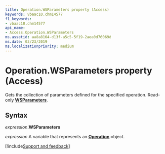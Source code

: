 ```yaml
---
title: Operation.WSParameters property (Access)
keywords: vbaac10.chm14577
f1_keywords:
- vbaac10.chm14577
api_name:
- Access.Operation.WSParameters
ms.assetid: aa8a8164-d13f-a5c5-5f19-2aea0d76069d
ms.date: 03/23/2019
ms.localizationpriority: medium
---
```



# Operation.WSParameters property (Access)

Gets the collection of parameters defined for the specified operation. Read-only **[WSParameters](Access.WSParameters.md)**.


## Syntax

_expression_.**WSParameters**

_expression_ A variable that represents an **[Operation](Access.Operation.md)** object.



[!include[Support and feedback](~/includes/feedback-boilerplate.md)]
